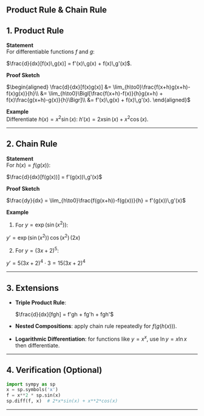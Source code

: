 ## Product Rule & Chain Rule

## 1. Product Rule

**Statement**  
For differentiable functions $f$ and $g$:

$\frac{d}{dx}[f(x)\,g(x)] = f'(x)\,g(x) + f(x)\,g'(x)$.

**Proof Sketch**

$\begin{aligned} \frac{d}{dx}[f(x)g(x)] &= \lim_{h\to0}\frac{f(x+h)g(x+h)-f(x)g(x)}{h}\\ &= \lim_{h\to0}\Bigl[\frac{f(x+h)-f(x)}{h}g(x+h) + f(x)\frac{g(x+h)-g(x)}{h}\Bigr]\\ &= f'(x)\,g(x) + f(x)\,g'(x). \end{aligned}$

**Example**  
Differentiate $h(x)=x^2\sin(x)$:
$h'(x) = 2x\sin(x) + x^2\cos(x)$.

---

## 2. Chain Rule

**Statement**  
For $h(x)=f(g(x))$:

$\frac{d}{dx}[f(g(x))] = f'(g(x))\,g'(x)$

**Proof Sketch**

$\frac{dy}{dx} = \lim_{h\to0}\frac{f(g(x+h))-f(g(x))}{h} = f'(g(x))\,g'(x)$

**Example**

1. For $y=\exp(\sin(x^2))$:
    

$y' = \exp(\sin(x^2))\,\cos(x^2)\,(2x)$

2. For $y=(3x+2)^5$:
    

$y' = 5(3x+2)^4\cdot3 = 15(3x+2)^4$

---

## 3. Extensions

- **Triple Product Rule**:
    
    $\frac{d}{dx}[fgh] = f'gh + fg'h + fgh'$
- **Nested Compositions**: apply chain rule repeatedly for $f(g(h(x)))$.
    
- **Logarithmic Differentiation**: for functions like $y=x^x$, use $\ln y = x\ln x$ then differentiate.
    

---

## 4. Verification (Optional)

```python
import sympy as sp
x = sp.symbols('x')
f = x**2 * sp.sin(x)
sp.diff(f, x)  # 2*x*sin(x) + x**2*cos(x)
```

---